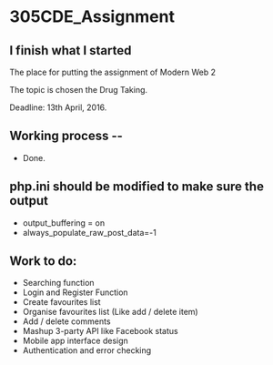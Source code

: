 # 305CDE_Assignment
## I finish what I started

The place for putting the assignment of Modern Web 2

The topic is chosen the Drug Taking.

Deadline: 13th April, 2016.

## Working process --
* Done.

## php.ini should be modified to make sure the output
* output_buffering = on
* always_populate_raw_post_data=-1

## Work to do:
* Searching function
* Login and Register Function
* Create favourites list
* Organise favourites list (Like add / delete item)
* Add / delete comments
* Mashup 3-party API like Facebook status
* Mobile app interface design
* Authentication and error checking


